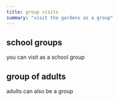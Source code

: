 ```yaml
---
title: group visits
summary: "visit the gardens as a group"
---
```


## school groups

you can visit as a school group

## group of adults

adults can also be a group
